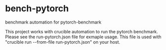 # bench-pytorch
benchmark automation for pytorch-benchmark

This project works with crucible automation to run the pytorch benchmark.  Please see the run-pytorch.json file for exmaple usage.  This file is used with "crucible run --from-file run-pytorch.json" on your host.
